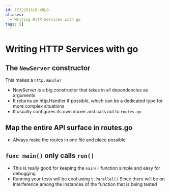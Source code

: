 ```yaml
---
id: 1722291618-XBLO
aliases:
  - Writing HTTP Services with go
tags: []
---
```


# Writing HTTP Services with go
## The `NewServer` constructor
This makes a `http.Handler`
- NewServer is a big constructor that takes in all dependencies as arguments
- It returns an http.Handler if possible, which can be a dedicated type for more complex situations
- It usually configures its own muxer and calls out to `routes.go`

## Map the entire API surface in routes.go
- Always make the routes in one file and place possible
## `func main()` only calls `run()`
- This is really good for keeping the `main()` function simple and easy for debugging
- Running your tests will be cool using `t.Parallel()` Since there will be on interference among the instances of the function that is being tested

